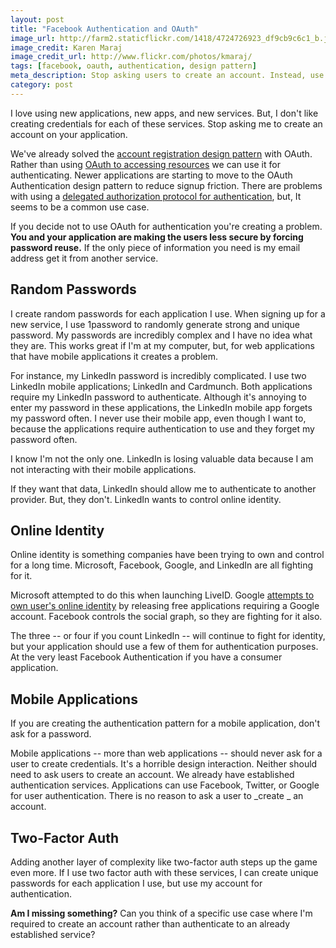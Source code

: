 ```yaml
---
layout: post
title: "Facebook Authentication and OAuth"
image_url: http://farm2.staticflickr.com/1418/4724726923_df9cb9c6c1_b.jpg
image_credit: Karen Maraj
image_credit_url: http://www.flickr.com/photos/kmaraj/
tags: [facebook, oauth, authentication, design pattern]
meta_description: Stop asking users to create an account. Instead, use an online identity authority for handling authentication.
category: post
---
```


I love using new applications, new apps, and new services. But, I don't like creating credentials for each of these services. Stop asking me to create an account on your application.

We've already solved the [account registration design pattern][1] with OAuth. Rather than using [OAuth to accessing resources][2] we can use it for authenticating. Newer applications are starting to move to the OAuth Authentication design pattern to reduce signup friction. There are problems with using a [delegated authorization protocol for authentication][4], but, It seems to be a common use case.

If you decide not to use OAuth for authentication you're creating a problem. __You and your application are making the users less secure by forcing password reuse.__ If the only piece of information you need is my email address get it from another service.

## Random Passwords
I create random passwords for each application I use. When signing up for a new service, I use 1password to randomly generate strong and unique password. My passwords are incredibly complex and I have no idea what they are. This works great if I'm at my computer, but, for web applications that have mobile applications it creates a problem.

For instance, my LinkedIn password is incredibly complicated. I use two LinkedIn mobile applications; LinkedIn and Cardmunch. Both applications require my LinkedIn password to authenticate. Although it's annoying to enter my password in these applications, the LinkedIn mobile app forgets my password often. I never use their mobile app, even though I want to, because the applications require authentication to use and they forget my password often.

I know I'm not the only one. LinkedIn is losing valuable data because I am not interacting with their mobile applications.

If they want that data, LinkedIn should allow me to authenticate to another provider. But, they don't. LinkedIn wants to control online identity.

## Online Identity
Online identity is something companies have been trying to own and control for a long time. Microsoft, Facebook, Google, and LinkedIn are all fighting for it.

Microsoft attempted to do this when launching LiveID. Google [attempts to own user's online identity][3] by releasing free applications requiring a Google account. Facebook controls the social graph, so they are fighting for it also.

The three -- or four if you count LinkedIn -- will continue to fight for identity, but your application should use a few of them for authentication purposes. At the very least Facebook Authentication if you have a consumer application.

## Mobile Applications
If you are creating the authentication pattern for a mobile application, don't ask for a password.

Mobile applications -- more than web applications -- should never ask for a user to create credentials. It's a horrible design interaction. Neither should need to ask users to create an account. We already have established authentication services. Applications can use Facebook, Twitter, or Google for user authentication. There is no reason to ask a user to _create _ an account.

## Two-Factor Auth

Adding another layer of complexity like two-factor auth steps up the game even more. If I use two factor auth with these services, I can create unique passwords for each application I use, but use my account for authentication.

__Am I missing something?__ Can you think of a specific use case where I'm required to create an account rather than authenticate to an already established service?

[1]: http://ui-patterns.com/patterns/AccountRegistration
[2]: /2013/01/how-oauth-works/
[3]: http://nakedsecurity.sophos.com/2012/07/26/google-pleads-for-youtube-real-name-use/
[4]: http://www.thread-safe.com/2012/01/problem-with-oauth-for-authentication.html
